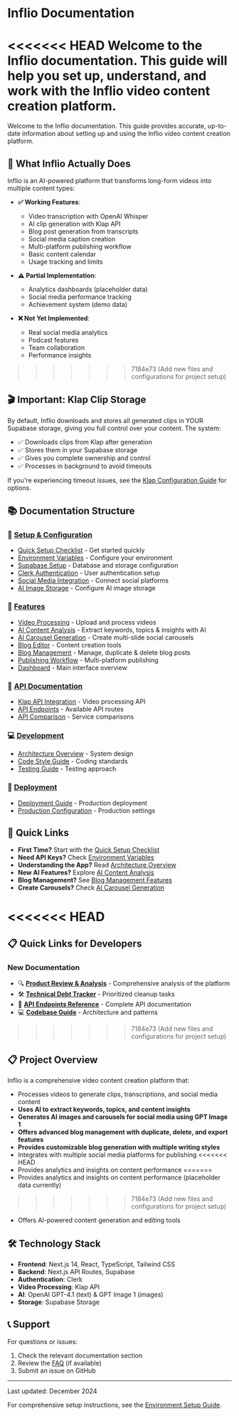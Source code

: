 # Inflio Documentation

<<<<<<< HEAD
Welcome to the Inflio documentation. This guide will help you set up, understand, and work with the Inflio video content creation platform.
=======
Welcome to the Inflio documentation. This guide provides accurate, up-to-date information about setting up and using the Inflio video content creation platform.

## 🎯 What Inflio Actually Does

Inflio is an AI-powered platform that transforms long-form videos into multiple content types:

- **✅ Working Features**:
  - Video transcription with OpenAI Whisper
  - AI clip generation with Klap API
  - Blog post generation from transcripts
  - Social media caption creation
  - Multi-platform publishing workflow
  - Basic content calendar
  - Usage tracking and limits

- **⚠️ Partial Implementation**:
  - Analytics dashboards (placeholder data)
  - Social media performance tracking
  - Achievement system (demo data)

- **❌ Not Yet Implemented**:
  - Real social media analytics
  - Podcast features
  - Team collaboration
  - Performance insights
>>>>>>> 7184e73 (Add new files and configurations for project setup)

## 🎬 Important: Klap Clip Storage

By default, Inflio downloads and stores all generated clips in YOUR Supabase storage, giving you full control over your content. The system:

- ✅ Downloads clips from Klap after generation
- ✅ Stores them in your Supabase storage
- ✅ Gives you complete ownership and control
- ✅ Processes in background to avoid timeouts

If you're experiencing timeout issues, see the [Klap Configuration Guide](KLAP_CONFIGURATION_GUIDE.md) for options.

## 📚 Documentation Structure

### 🚀 [Setup & Configuration](./setup/)
- [Quick Setup Checklist](./setup/quick-setup-checklist.md) - Get started quickly
- [Environment Variables](./setup/environment-variables.md) - Configure your environment
- [Supabase Setup](./setup/supabase-setup.md) - Database and storage configuration
- [Clerk Authentication](./setup/clerk-setup.md) - User authentication setup
- [Social Media Integration](./setup/social-media-setup.md) - Connect social platforms
- [AI Image Storage](./setup/ai-image-storage-setup.md) - Configure AI image storage

### 🎯 [Features](./features/)
- [Video Processing](./features/video-processing.md) - Upload and process videos
- [AI Content Analysis](./features/ai-content-analysis.md) - Extract keywords, topics & insights with AI
- [AI Carousel Generation](./features/ai-carousel-generation.md) - Create multi-slide social carousels
- [Blog Editor](./features/blog-editor.md) - Content creation tools
- [Blog Management](./features/blog-management.md) - Manage, duplicate & delete blog posts
- [Publishing Workflow](./features/publishing-workflow.md) - Multi-platform publishing
- [Dashboard](./features/dashboard.md) - Main interface overview

### 🔧 [API Documentation](./api/)
- [Klap API Integration](./api/klap-api.md) - Video processing API
- [API Endpoints](./api/endpoints.md) - Available API routes
- [API Comparison](./api/comparison.md) - Service comparisons

### 💻 [Development](./development/)
- [Architecture Overview](./development/architecture.md) - System design
- [Code Style Guide](./development/code-style.md) - Coding standards
- [Testing Guide](./development/testing.md) - Testing approach

### 🚀 [Deployment](./deployment/)
- [Deployment Guide](./deployment/guide.md) - Production deployment
- [Production Configuration](./deployment/production.md) - Production settings

## 🎯 Quick Links

- **First Time?** Start with the [Quick Setup Checklist](./setup/quick-setup-checklist.md)
- **Need API Keys?** Check [Environment Variables](./setup/environment-variables.md)
- **Understanding the App?** Read [Architecture Overview](./development/architecture.md)
- **New AI Features?** Explore [AI Content Analysis](./features/ai-content-analysis.md)
- **Blog Management?** See [Blog Management Features](./features/blog-management.md)
- **Create Carousels?** Check [AI Carousel Generation](./features/ai-carousel-generation.md)

<<<<<<< HEAD
=======
## 📋 Quick Links for Developers

### New Documentation
- 🔍 **[Product Review & Analysis](PRODUCT_REVIEW_AND_ANALYSIS.md)** - Comprehensive analysis of the platform
- 🛠️ **[Technical Debt Tracker](TECHNICAL_DEBT_TRACKER.md)** - Prioritized cleanup tasks
- 📡 **[API Endpoints Reference](./api/API_ENDPOINTS_REFERENCE.md)** - Complete API documentation
- 💻 **[Codebase Guide](./development/CODEBASE_GUIDE.md)** - Architecture and patterns

>>>>>>> 7184e73 (Add new files and configurations for project setup)
## 📋 Project Overview

Inflio is a comprehensive video content creation platform that:
- Processes videos to generate clips, transcriptions, and social media content
- **Uses AI to extract keywords, topics, and content insights**
- **Generates AI images and carousels for social media using GPT Image 1**
- **Offers advanced blog management with duplicate, delete, and export features**
- **Provides customizable blog generation with multiple writing styles**
- Integrates with multiple social media platforms for publishing
<<<<<<< HEAD
- Provides analytics and insights on content performance
=======
- Provides analytics and insights on content performance (placeholder data currently)
>>>>>>> 7184e73 (Add new files and configurations for project setup)
- Offers AI-powered content generation and editing tools

## 🛠️ Technology Stack

- **Frontend**: Next.js 14, React, TypeScript, Tailwind CSS
- **Backend**: Next.js API Routes, Supabase
- **Authentication**: Clerk
- **Video Processing**: Klap API
- **AI**: OpenAI GPT-4.1 (text) & GPT Image 1 (images)
- **Storage**: Supabase Storage

## 📞 Support

For questions or issues:
1. Check the relevant documentation section
2. Review the [FAQ](./faq.md) (if available)
3. Submit an issue on GitHub

---

Last updated: December 2024 

For comprehensive setup instructions, see the [Environment Setup Guide](setup/environment-setup.md). 